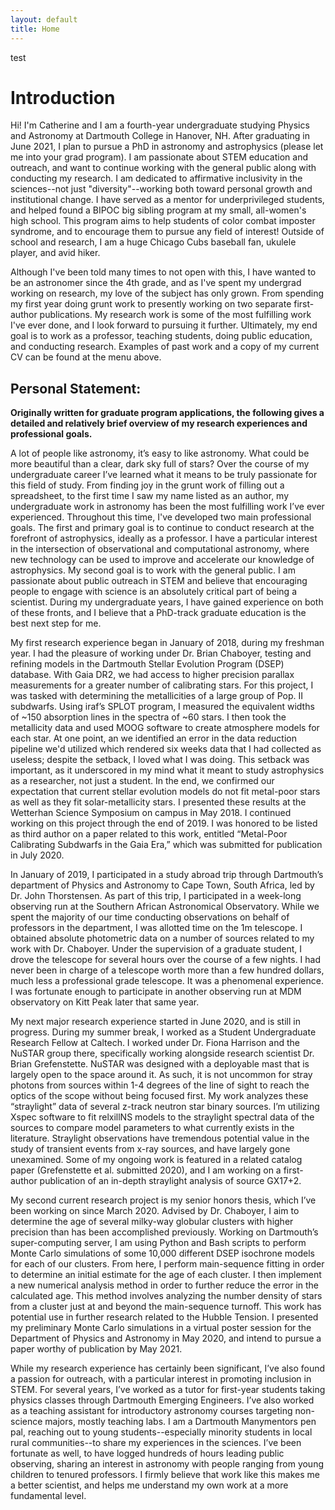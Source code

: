 ```yaml
---
layout: default
title: Home
---
```


test

# Introduction
Hi! I'm Catherine and I am a fourth-year undergraduate studying Physics and Astronomy at Dartmouth College in Hanover, NH. After graduating in June 2021, I plan to pursue a PhD in astronomy and astrophysics (please let me into your grad program). I am passionate about STEM education and outreach, and want to continue working with the general public along with conducting my research. I am dedicated to affirmative inclusivity in the sciences--not just "diversity"--working both toward personal growth and institutional change. I have served as a mentor for underprivileged students, and helped found a BIPOC big sibling program at my small, all-women's high school. This program aims to help students of color combat imposter syndrome, and to encourage them to pursue any field of interest! Outside of school and research, I am a huge Chicago Cubs baseball fan, ukulele player, and avid hiker. 

Although I've been told many times to not open with this, I have wanted to be an astronomer since the 4th grade, and as I've spent my undergrad working on research, my love of the subject has only grown. From spending my first year doing grunt work to presently working on two separate first-author publications. My research work is some of the most fulfilling work I've ever done, and I look forward to pursuing it further. Ultimately, my end goal is to work as a professor, teaching students, doing public education, and conducting research. Examples of past work and a copy of my current CV can be found at the menu above.



## Personal Statement:
**Originally written for graduate program applications, the following gives a detailed and relatively brief overview of my research experiences and professional goals.**

A lot of people like astronomy, it’s easy to like astronomy. What could be more beautiful than a clear, dark sky full of stars? Over the course of my undergraduate career I’ve learned what it means to be truly passionate for this field of study. From finding joy in the grunt work of filling out a spreadsheet, to the first time I saw my name listed as an author, my undergraduate work in astronomy has been the most fulfilling work I’ve ever experienced. Throughout this time, I've developed two main professional goals. The first and primary goal is to continue to conduct research at the forefront of astrophysics, ideally as a professor. I have a particular interest in the intersection of observational and computational astronomy, where new technology can be used to improve and accelerate our knowledge of astrophysics. My second goal is to work with the general public. I am passionate about public outreach in STEM and believe that encouraging people to engage with science is an absolutely critical part of being a scientist. During my undergraduate years, I have gained experience on both of these fronts, and I believe that a PhD-track graduate education is the best next step for me.

My first research experience began in January of 2018, during my freshman year. I had the pleasure of working under Dr. Brian Chaboyer, testing and refining models in the Dartmouth Stellar Evolution Program (DSEP) database. With Gaia DR2, we had access to higher precision parallax measurements for a greater number of calibrating stars. For this project, I was tasked with determining the metallicities of a large group of Pop. II subdwarfs. Using iraf’s SPLOT program, I measured the equivalent widths of ~150 absorption lines in the spectra of ~60 stars. I then took the metallicity data and used MOOG software to create atmosphere models for each star. At one point, an we identified an error in the data reduction pipeline we'd utilized which rendered six weeks data that I had collected as useless; despite the setback, I loved what I was doing. This setback was important, as it underscored in my mind what it meant to study astrophysics as a researcher, not just a student. In the end, we confirmed our expectation that current stellar evolution models do not fit metal-poor stars as well as they fit solar-metallicity stars. I presented these results at the Wetterhan Science Symposium on campus in May 2018. I continued working on this project through the end of 2019. I was honored to be listed as third author on a paper related to this work, entitled “Metal-Poor Calibrating Subdwarfs in the Gaia Era,” which was submitted for publication in July 2020.

In January of 2019, I participated in a study abroad trip through Dartmouth’s department of Physics and Astronomy to Cape Town, South Africa, led by Dr. John Thorstensen. As part of this trip, I participated in a week-long observing run at the Southern African Astronomical Observatory. While we spent the majority of our time conducting observations on behalf of professors in the department, I was allotted time on the 1m telescope. I obtained absolute photometric data on a number of sources related to my work with Dr. Chaboyer. Under the supervision of a graduate student, I drove the telescope for several hours over the course of a few nights. I had never been in charge of a telescope worth more than a few hundred dollars, much less a professional grade telescope. It was a phenomenal experience. I was fortunate enough to participate in another observing run at MDM observatory on Kitt Peak later that same year.

My next major research experience started in June 2020, and is still in progress. During my summer break, I worked as a Student Undergraduate Research Fellow at Caltech. I worked under Dr. Fiona Harrison and the NuSTAR group there, specifically working alongside research scientist Dr. Brian Grefenstette. NuSTAR was designed with a deployable mast that is largely open to the space around it. As such, it is not uncommon for stray photons from sources within 1-4 degrees of the line of sight to reach the optics of the scope without being focused first. My work analyzes these “straylight” data of several z-track neutron star binary sources. I’m utilizing Xspec software to fit relxillNS models to the straylight spectral data of the sources to compare model parameters to what currently exists in the literature. Straylight observations have tremendous potential value in the study of transient events from x-ray sources, and have largely gone unexamined. Some of my ongoing work is featured in a related catalog paper (Grefenstette et al. submitted 2020), and I am working on a first-author publication of an in-depth straylight analysis of source GX17+2.

My second current research project is my senior honors thesis, which I’ve been working on since March 2020. Advised by Dr. Chaboyer, I aim to determine the age of several milky-way globular clusters with higher precision than has been accomplished previously. Working on Dartmouth’s super-computing server, I am using Python and Bash scripts to perform Monte Carlo simulations of some 10,000 different DSEP isochrone models for each of our clusters. From here, I perform main-sequence fitting in order to determine an initial estimate for the age of each cluster. I then implement a new numerical analysis method in order to further reduce the error in the calculated age. This method involves analyzing the number density of stars from a cluster just at and beyond the main-sequence turnoff. This work has potential use in further research related to the Hubble Tension. I presented my preliminary Monte Carlo simulations in a virtual poster session for the Department of Physics and Astronomy in May 2020, and intend to pursue a paper worthy of publication by May 2021. 

While my research experience has certainly been significant, I’ve also found a passion for outreach, with a particular interest in promoting inclusion in STEM. For several years, I’ve worked as a tutor for first-year students taking physics classes through Dartmouth Emerging Engineers. I’ve also worked as a teaching assistant for introductory astronomy courses targeting non-science majors, mostly teaching labs. I am a Dartmouth Manymentors pen pal, reaching out to young students--especially minority students in local rural communities--to share my experiences in the sciences. I’ve been fortunate as well, to have logged hundreds of hours leading public observing, sharing an interest in astronomy with people ranging from young children to tenured professors. I firmly believe that work like this makes me a better scientist, and helps me understand my own work at a more fundamental level.

<!--![CVpg1](https://github.com/catieslaughts/catieslaughts.github.io/blob/master/websitecvpg1.jpg)-->


<!--For more details see [GitHub Flavored Markdown](https://guides.github.com/features/mastering-markdown/).-->

